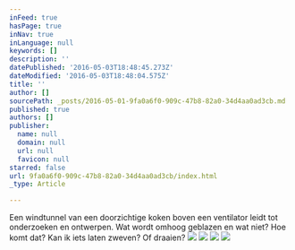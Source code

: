 ```yaml
---
inFeed: true
hasPage: true
inNav: true
inLanguage: null
keywords: []
description: ''
datePublished: '2016-05-03T18:48:45.273Z'
dateModified: '2016-05-03T18:48:04.575Z'
title: ''
author: []
sourcePath: _posts/2016-05-01-9fa0a6f0-909c-47b8-82a0-34d4aa0ad3cb.md
published: true
authors: []
publisher:
  name: null
  domain: null
  url: null
  favicon: null
starred: false
url: 9fa0a6f0-909c-47b8-82a0-34d4aa0ad3cb/index.html
_type: Article

---
```

Een windtunnel van een doorzichtige koken boven een ventilator leidt tot onderzoeken en ontwerpen. Wat wordt omhoog geblazen en wat niet? Hoe komt dat? Kan ik iets laten zweven? Of draaien? ![](https://the-grid-user-content.s3-us-west-2.amazonaws.com/0e9b9845-b33c-47ca-b457-d28457d617de.jpg)
![](https://the-grid-user-content.s3-us-west-2.amazonaws.com/6b528eaa-06e2-488f-b76b-f57032be64af.jpg)
![](https://the-grid-user-content.s3-us-west-2.amazonaws.com/adb11093-c294-4da2-95b1-3af8ba7eb485.jpg)
![](https://the-grid-user-content.s3-us-west-2.amazonaws.com/8fc42675-0aa5-404a-84d7-a1cfc658a4e1.jpg)